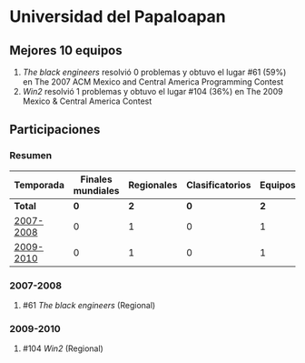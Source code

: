 # Universidad del Papaloapan

## Mejores 10 equipos

1. _The black engineers_ resolvió 0 problemas y obtuvo el lugar #61 (59%) en The 2007 ACM Mexico and Central America Programming Contest
1. _Win2_ resolvió 1 problemas y obtuvo el lugar #104 (36%) en The 2009 Mexico & Central America Contest

## Participaciones

### Resumen

| Temporada | Finales mundiales | Regionales | Clasificatorios | Equipos |
| --- | --- | --- | --- | --- |
| **Total** | **0** | **2** | **0** | **2** |
| [2007-2008](#2007-2008) | 0 | 1 | 0 | 1 |
| [2009-2010](#2009-2010) | 0 | 1 | 0 | 1 |

### 2007-2008

1. #61 _The black engineers_ (Regional)

### 2009-2010

1. #104 _Win2_ (Regional)



